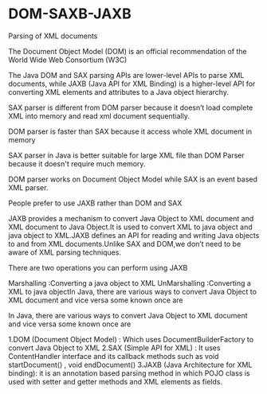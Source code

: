 # DOM-SAXB-JAXB



Parsing of XML documents

The Document Object Model (DOM) is an official recommendation of the World Wide Web Consortium (W3C)

The Java DOM and SAX parsing APIs are lower-level APIs to parse XML documents, while JAXB (Java API for XML Binding) is a higher-level API for converting XML elements and attributes to a Java object hierarchy.

SAX parser is different from DOM parser because it doesn’t load complete XML into memory and read xml document sequentially.

DOM parser is faster than SAX because it access whole XML document in memory

SAX parser in Java is better suitable for large XML file than DOM Parser because it doesn't require much memory.

DOM parser works on Document Object Model while SAX is an event based XML parser.

People prefer to use JAXB rather than DOM and SAX

JAXB provides a mechanism to convert Java Object to XML document and XML document to Java Object.It is used to convert XML to java object and java object to XML.JAXB defines an API for reading and writing Java objects to and from XML documents.Unlike SAX and DOM,we don’t need to be aware of XML parsing techniques.

There are two operations you can perform using JAXB

Marshalling :Converting a java object to XML
UnMarshalling :Converting a XML to java objectIn Java, there are various ways to convert Java Object to XML document and vice versa some known once are

 In Java, there are various ways to convert Java Object to XML document and vice versa some known once are

1.DOM (Document Object Model) : Which uses DocumentBuilderFactory to convert Java Object to XML
2.SAX (Simple API for XML) : It uses ContentHandler interface and its callback methods such as void startDocument() , void endDocument() 
3.JAXB (Java Architecture for XML binding): it is an annotation based parsing method in which POJO class is used with setter and getter methods and XML elements as fields.
